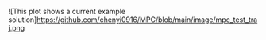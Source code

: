 ![This plot shows a current example solution]https://github.com/chenyi0916/MPC/blob/main/image/mpc_test_traj.png
